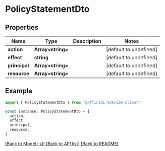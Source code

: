 # PolicyStatementDto

## Properties

| Name          | Type                    | Description | Notes                  |
| ------------- | ----------------------- | ----------- | ---------------------- |
| **action**    | **Array&lt;string&gt;** |             | [default to undefined] |
| **effect**    | **string**              |             | [default to undefined] |
| **principal** | **Array&lt;string&gt;** |             | [default to undefined] |
| **resource**  | **Array&lt;string&gt;** |             | [default to undefined] |

## Example

```typescript
import { PolicyStatementDto } from '@affinidi-tdk/iam-client'

const instance: PolicyStatementDto = {
  action,
  effect,
  principal,
  resource,
}
```

[[Back to Model list]](../README.md#documentation-for-models) [[Back to API list]](../README.md#documentation-for-api-endpoints) [[Back to README]](../README.md)
